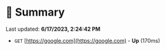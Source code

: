 # 📖 Summary
Last updated: **6/17/2023, 2:24:42 PM**

- `GET` [https://google.com](https://google.com) - **Up** (170ms)
